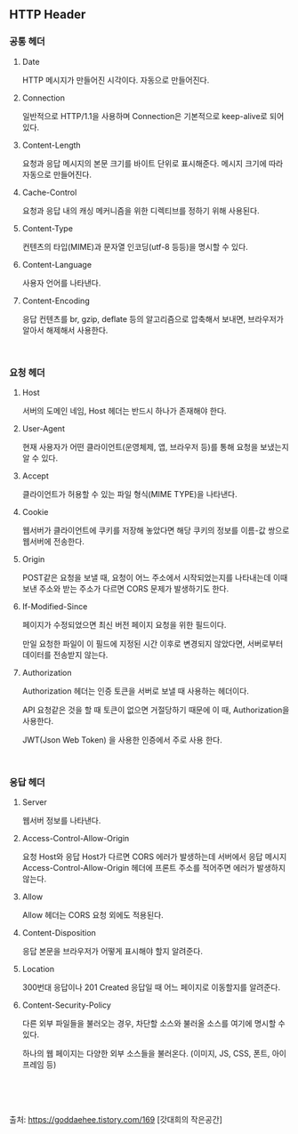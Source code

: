 ## HTTP Header

### **공통 헤더**

1. Date

   HTTP 메시지가 만들어진 시각이다. 자동으로 만들어진다.

2. Connection

   일반적으로 HTTP/1.1을 사용하며 Connection은 기본적으로 keep-alive로 되어있다.

3. Content-Length

   요청과 응답 메시지의 본문 크기를 바이트 단위로 표시해준다. 메시지 크기에 따라 자동으로 만들어진다.

4. Cache-Control

   요청과 응답 내의 캐싱 메커니즘을 위한 디렉티브를 정하기 위해 사용된다.

5. Content-Type

   컨텐츠의 타입(MIME)과 문자열 인코딩(utf-8 등등)을 명시할 수 있다.

6. Content-Language

   사용자 언어를 나타낸다.

7. Content-Encoding

   응답 컨텐츠를 br, gzip, deflate 등의 알고리즘으로 압축해서 보내면, 브라우저가 알아서 해제해서 사용한다.

</br>

### **요청 헤더**

1.  Host

    서버의 도메인 네임, Host 헤더는 반드시 하나가 존재해야 한다.

2.  User-Agent

    현재 사용자가 어떤 클라이언트(운영체제, 앱, 브라우저 등)를 통해 요청을 보냈는지 알 수 있다.

3.  Accept

    클라이언트가 허용할 수 있는 파일 형식(MIME TYPE)을 나타낸다.

4.  Cookie

    웹서버가 클라이언트에 쿠키를 저장해 놓았다면 해당 쿠키의 정보를 이름-값 쌍으로 웹서버에 전송한다.

5.  Origin

    POST같은 요청을 보낼 때, 요청이 어느 주소에서 시작되었는지를 나타내는데 이때 보낸 주소와 받는 주소가 다르면 CORS 문제가 발생하기도 한다.

6.  If-Modified-Since

    페이지가 수정되었으면 최신 버전 페이지 요청을 위한 필드이다.

    만일 요청한 파일이 이 필드에 지정된 시간 이후로 변경되지 않았다면, 서버로부터 데이터를 전송받지 않는다.

7.  Authorization

    Authorization 헤더는 인증 토큰을 서버로 보낼 때 사용하는 헤더이다.

    API 요청같은 것을 할 때 토큰이 없으면 거절당하기 때문에 이 때, Authorization을 사용한다.

    JWT(Json Web Token) 을 사용한 인증에서 주로 사용 한다.

</br>

### **응답 헤더**

1.  Server

    웹서버 정보를 나타낸다.

2.  Access-Control-Allow-Origin

    요청 Host와 응답 Host가 다르면 CORS 에러가 발생하는데 서버에서 응답 메시지 Access-Control-Allow-Origin 헤더에 프론트 주소를 적어주면 에러가 발생하지 않는다.

3.  Allow

    Allow 헤더는 CORS 요청 외에도 적용된다.

4.  Content-Disposition

    응답 본문을 브라우저가 어떻게 표시해야 할지 알려준다.

5.  Location

    300번대 응답이나 201 Created 응답일 때 어느 페이지로 이동할지를 알려준다.

6.  Content-Security-Policy

    다른 외부 파일들을 불러오는 경우, 차단할 소스와 불러올 소스를 여기에 명시할 수 있다.

    하나의 웹 페이지는 다양한 외부 소스들을 불러온다. (이미지, JS, CSS, 폰트, 아이프레임 등)

</br>
</br>
</br>

출처: https://goddaehee.tistory.com/169 [갓대희의 작은공간]
